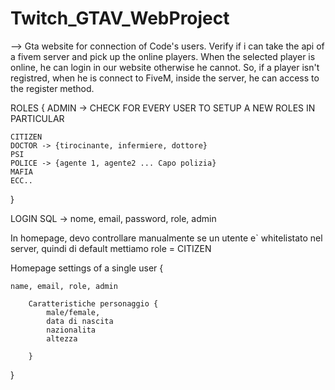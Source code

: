 # Twitch_GTAV_WebProject



--> Gta website for connection of Code's users.
    Verify if i can take the api of a fivem server and pick up the online players.
    When the selected player is online, he can login in our website otherwise he cannot.
    So, if a player isn't registred, when he is connect to FiveM, inside the server, he can access to the register method.

ROLES { ADMIN -> CHECK FOR EVERY USER TO SETUP A NEW ROLES IN PARTICULAR

    CITIZEN
    DOCTOR -> {tirocinante, infermiere, dottore}
    PSI
    POLICE -> {agente 1, agente2 ... Capo polizia}
    MAFIA
    ECC..

}



LOGIN SQL -> nome, email, password, role, admin

In homepage, devo controllare manualmente se un utente e` whitelistato nel server, quindi di default mettiamo role = CITIZEN

Homepage settings of a single user {

    name, email, role, admin
    
        Caratteristiche personaggio {
            male/female,
            data di nascita
            nazionalita
            altezza
            
        }

}